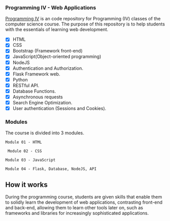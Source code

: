 

### Programming IV - Web Applications

[Programming IV]() is an code repository for Programming (IV) classes of the computer science course. The purpose of this repository is to help students with the essentials of learning web development.

- [x] HTML
- [x] CSS
- [x] Bootstrap (Framework front-end)
- [x] JavaScript(Object-oriented programming) 
- [x] NodeJS 
- [x] Authentication and Authorization. 
- [x] Flask Framework web. 
- [x] Python 
- [x] RESTful API.
- [x] Database Functions. 
- [x] Asynchronous requests 
- [x] Search Engine Optimization. 
- [x] User authentication (Sessions and Cookies).

### Modules
The course is divided into 3 modules.
```
Module 01 - HTML
```
```
 Module 02 - CSS
 ```
 ```
 Module 03 - JavaScript
```
```
Module 04 - Flask, Database, NodeJS, API
```

## How it works

During the programming course, students are given skills that enable them to solidly learn the development of web applications, contrasting front-end and back-end, allowing them to learn other tools later on, such as frameworks and libraries for increasingly sophisticated applications.

